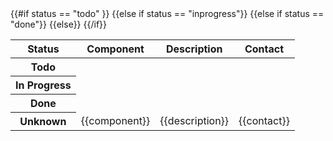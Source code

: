<table class="table table-hover">
  <thead>
  <tr>
    <th>Status</th>
    <th>Component</th>
    <th>Description</th>
    <th>Contact</th>
  </tr>
  </thead>
  <tbody>
  {{#if status == "todo" }}
    <tr class="danger">
      <th scope="row">Todo</th>
  {{else if status == "inprogress"}}
    <tr class="warning">
      <th scope="row">In Progress</th>
  {{else if status == "done"}}
    <tr class="success">
      <th scope="row">Done</th>
  {{else}}
    <tr>
      <th scope="row">Unknown</th>
  {{/if}}
    <td>{{component}}</td>
    <td>{{description}}</td>
    <td>{{contact}}</td>
  </tr>
  </tbody>
</table>
